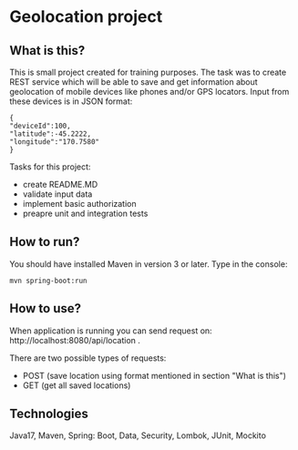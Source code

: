 # Geolocation project

## What is this?
This is small project created for training purposes. The task was to create REST service which will be able to save and get information about geolocation of mobile devices like phones and/or GPS locators. Input from these devices is in JSON format: 
```
{
"deviceId":100,
"latitude":-45.2222,
"longitude":"170.7580"
}
```
Tasks for this project:
- create README.MD
- validate input data
- implement basic authorization
- preapre unit and integration tests

## How to run?
You should have installed Maven in version 3 or later. 
Type in the console: 
```
mvn spring-boot:run
```
## How to use?
When application is running you can send request on: http://localhost:8080/api/location .

There are two possible types of requests:
- POST (save location using format mentioned in section "What is this")
- GET (get all saved locations)


## Technologies
Java17, Maven, Spring: Boot, Data, Security, Lombok, JUnit, Mockito
